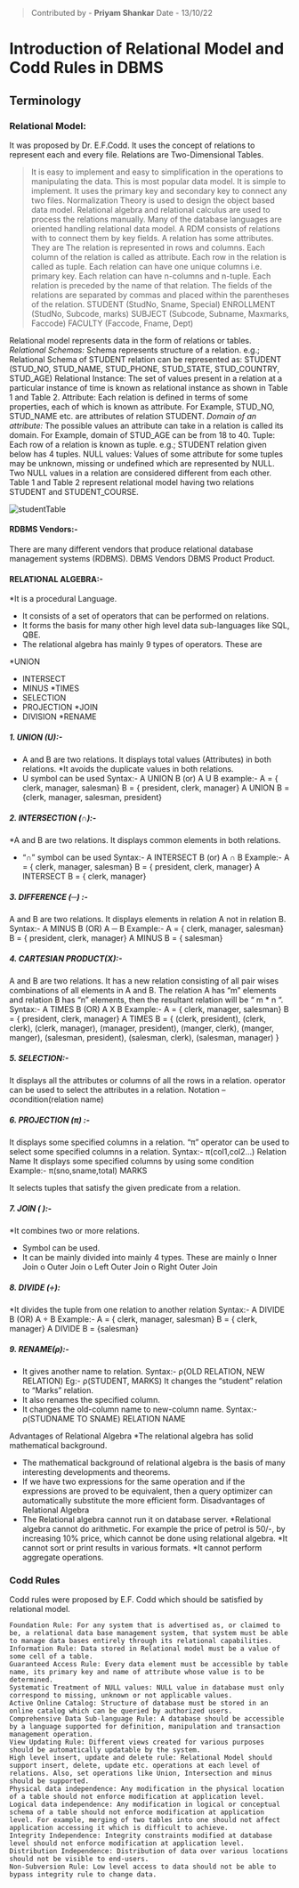 >Contributed by - **Priyam Shankar**
>Date - 13/10/22

# Introduction of Relational Model and Codd Rules in DBMS
## Terminology 

### Relational Model: 
It was proposed by Dr. E.F.Codd. 
It uses the concept of relations to represent each and every file. 
Relations are Two-Dimensional Tables. 
> It is easy to implement and easy to simplification in the operations to 
manipulating the data. 
> This is most popular data model.
> It is simple to implement.
It uses the primary key and secondary key to connect any two files.
Normalization Theory is used to design the object based data model.
Relational algebra and relational calculus are used to process the 
relations manually.
Many of the database languages are oriented handling relational data 
model.
> A RDM consists of relations with to connect them by key fields. A 
relation has some attributes. They are
The relation is represented in rows and columns.
> Each column of the relation is called as attribute.
Each row in the relation is called as tuple.
Each relation can have one unique columns i.e. primary key.
> Each relation can have n-columns and n-tuple.
Each relation is preceded by the name of that relation. The fields of the 
relations are separated by commas and placed within the parentheses of the 
relation.
STUDENT (StudNo, Sname, Special)
ENROLLMENT (StudNo, Subcode, marks)
SUBJECT (Subcode, Subname, Maxmarks, Faccode)
FACULTY (Faccode, Fname, Dept)

Relational model represents data in the form of relations or tables. 
*Relational Schemas:* Schema represents structure of a relation. e.g.; Relational Schema of STUDENT relation can be represented as: STUDENT (STUD_NO, STUD_NAME, STUD_PHONE, STUD_STATE, STUD_COUNTRY, STUD_AGE) Relational Instance: The set of values present in a relation at a particular instance of time is known as relational instance as shown in Table 1 and Table 2. Attribute: Each relation is defined in terms of some properties, each of which is known as attribute. For Example, STUD_NO, STUD_NAME etc. are attributes of relation STUDENT. 
*Domain of an attribute:* The possible values an attribute can take in a relation is called its domain. For Example, domain of STUD_AGE can be from 18 to 40. Tuple: Each row of a relation is known as tuple. e.g.; STUDENT relation given below has 4 tuples. NULL values: Values of some attribute for some tuples may be unknown, missing or undefined which are represented by NULL. Two NULL values in a relation are considered different from each other. Table 1 and Table 2 represent relational model having two relations STUDENT and STUDENT_COURSE. 

![studentTable](https://media.geeksforgeeks.org/wp-content/uploads/image7.png)

#### RDBMS Vendors:-
There are many different vendors that produce relational database 
management systems (RDBMS).
DBMS Vendors DBMS Product Product.

 

#### RELATIONAL ALGEBRA:- 
*It is a procedural Language.
* It consists of a set of operators that can be performed on relations. 
* It forms the basis for many other high level data sub-languages like 
SQL, QBE. 
* The relational algebra has mainly 9 types of operators. These are

*UNION
* INTERSECT
* MINUS
*TIMES
* SELECTION
* PROJECTION
*JOIN
* DIVISION
*RENAME
##### 1. UNION (U):- 
* A and B are two relations. It displays total values (Attributes) in both 
relations. 
*It avoids the duplicate values in both relations.
* U symbol can be used
Syntax:- A UNION B (or) A U B
example:- A = { clerk, manager, salesman}
B = { president, clerk, manager}
A UNION B = {clerk, manager, salesman, president}
##### 2. INTERSECTION (∩):-
*A and B are two relations. It displays common elements in both 
relations. 
* “∩” symbol can be used
Syntax:- A INTERSECT B (or) A ∩ B
Example:- A = { clerk, manager, salesman}
B = { president, clerk, manager}
A INTERSECT B = { clerk, manager}
##### 3. DIFFERENCE (─) :- 
 A and B are two relations. It displays elements in relation A not in 
relation B. 
Syntax:- A MINUS B (OR) A ─ B
Example:- A = { clerk, manager, salesman} B = { president, clerk, manager}
A MINUS B = { salesman} 

 

##### 4. CARTESIAN PRODUCT(X):- 
A and B are two relations. It has a new relation consisting of all pair 
wises combinations of all elements in A and B. 
The relation A has “m” elements and relation B has “n” elements, then 
the resultant relation will be “ m * n “. 
 Syntax:- A TIMES B (OR) A X B
Example:- A = { clerk, manager, salesman}
B = { president, clerk, manager}
A TIMES B = { (clerk, president), (clerk, clerk), (clerk, manager), (manager, 
president), (manger, clerk), (manger, manger), (salesman, president), 
(salesman, clerk), (salesman, manager) }
##### 5. SELECTION:-
It displays all the attributes or columns of all the rows in a relation.
 operator can be used to select the attributes in a relation.
Notation – σcondition(relation name) 

 

##### 6. PROJECTION (π) :- 
 It displays some specified columns in a relation.
“π” operator can be used to select some specified columns in a 
relation. Syntax:- π(col1,col2…) Relation Name
 It displays some specified columns by using some condition
Example:- π(sno,sname,total) MARKS

 

It selects tuples that satisfy the given predicate from a relation. 

##### 7. JOIN ( ):-
*It combines two or more relations. 
* Symbol can be used.
* It can be mainly divided into mainly 4 types. These are mainly
o Inner Join
o Outer Join
o Left Outer Join
o Right Outer Join 

##### 8. DIVIDE (÷): 
*It divides the tuple from one relation to another relation
Syntax:- A DIVIDE B (OR) A ÷ B
Example:- A = { clerk, manager, salesman} B = { clerk, manager}
A DIVIDE B = {salesman} 

##### 9. RENAME(ρ):-
* It gives another name to relation.
Syntax:- ρ(OLD RELATION, NEW RELATION)
Eg:- ρ(STUDENT, MARKS)
It changes the “student” relation to “Marks” relation.
* It also renames the specified column.
* It changes the old-column name to new-column name.
Syntax:- ρ(STUDNAME TO SNAME) RELATION NAME 

Advantages of Relational Algebra
*The relational algebra has solid mathematical background.
* The mathematical background of relational algebra is the basis of
many interesting developments and theorems.
* If we have two expressions for the same operation and if the
expressions are proved to be equivalent, then a query optimizer can
automatically substitute the more efficient form.
Disadvantages of Relational Algebra
* The Relational algebra cannot run it on database server.
*Relational algebra cannot do arithmetic. 
For example the price of petrol is 50/-, by increasing 10% price, which 
cannot be done using relational algebra.
*It cannot sort or print results in various formats.
*It cannot perform aggregate operations. 

### Codd Rules
Codd rules were proposed by E.F. Codd which should be satisfied by relational model.

    Foundation Rule: For any system that is advertised as, or claimed to be, a relational data base management system, that system must be able to manage data bases entirely through its relational capabilities.
    Information Rule: Data stored in Relational model must be a value of some cell of a table.
    Guaranteed Access Rule: Every data element must be accessible by table name, its primary key and name of attribute whose value is to be determined.
    Systematic Treatment of NULL values: NULL value in database must only correspond to missing, unknown or not applicable values.
    Active Online Catalog: Structure of database must be stored in an online catalog which can be queried by authorized users.
    Comprehensive Data Sub-language Rule: A database should be accessible by a language supported for definition, manipulation and transaction management operation.
    View Updating Rule: Different views created for various purposes should be automatically updatable by the system.
    High level insert, update and delete rule: Relational Model should support insert, delete, update etc. operations at each level of relations. Also, set operations like Union, Intersection and minus should be supported.
    Physical data independence: Any modification in the physical location of a table should not enforce modification at application level.
    Logical data independence: Any modification in logical or conceptual schema of a table should not enforce modification at application level. For example, merging of two tables into one should not affect application accessing it which is difficult to achieve.
    Integrity Independence: Integrity constraints modified at database level should not enforce modification at application level.
    Distribution Independence: Distribution of data over various locations should not be visible to end-users.
    Non-Subversion Rule: Low level access to data should not be able to bypass integrity rule to change data.